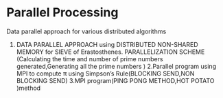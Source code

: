 # Parallel Processing
Data parallel approach for various distributed  algorithms
1. DATA PARALLEL APPROACH using DISTRIBUTED NON-SHARED MEMORY for SIEVE of Erastosthenes.
 PARALLELIZATION SCHEME (Calculating the time and number of prime numbers generated,Generating all the prime numbers )
 2.Parallel program using MPI to compute π using Simpson’s Rule(BLOCKING SEND,NON BLOCKING SEND)
 3.MPI program(PING PONG METHOD,HOT POTATO )method
